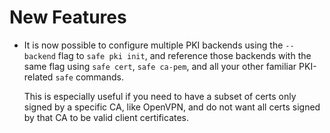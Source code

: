 # New Features

- It is now possible to configure multiple PKI backends
  using the `--backend` flag to `safe pki init`, and reference
  those backends with the same flag using `safe cert`, `safe ca-pem`,
  and all your other familiar PKI-related `safe` commands.

  This is especially useful if you need to have a subset of certs only
  signed by a specific CA, like OpenVPN, and do not want all certs signed
  by that CA to be valid client certificates.
